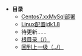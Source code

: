 * **目录**
  * [Centos7.xxMySql部署](/study/部署/Centos7.xxMySql部署)
  * [Linux配置jdk1.8](/study/部署/Linux配置jdk1.8)
  * 待更新......
  * [根目录（/）](/README)
  * [回到上一级（../）](/README)

